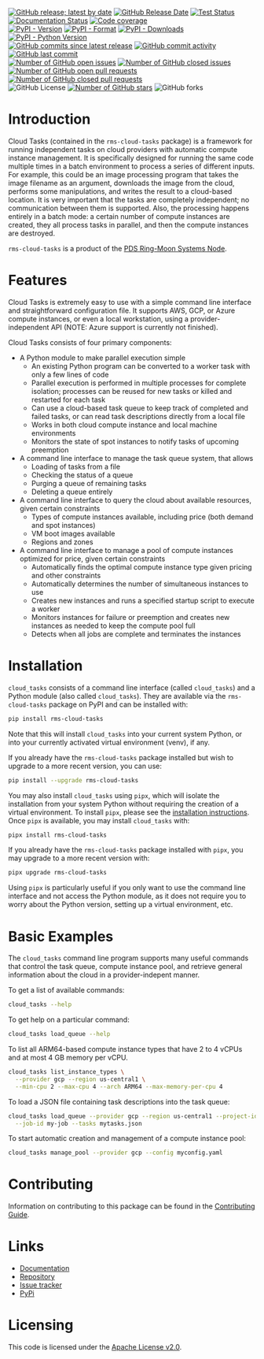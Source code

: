 [![GitHub release; latest by date](https://img.shields.io/github/v/release/SETI/rms-cloud-tasks)](https://github.com/SETI/rms-cloud-tasks/releases)
[![GitHub Release Date](https://img.shields.io/github/release-date/SETI/rms-cloud-tasks)](https://github.com/SETI/rms-cloud-tasks/releases)
[![Test Status](https://img.shields.io/github/actions/workflow/status/SETI/rms-cloud-tasks/run-tests.yml?branch=main)](https://github.com/SETI/rms-cloud-tasks/actions)
[![Documentation Status](https://readthedocs.org/projects/rms-cloud-tasks/badge/?version=latest)](https://rms-cloud-tasks.readthedocs.io/en/latest/?badge=latest)
[![Code coverage](https://img.shields.io/codecov/c/github/SETI/rms-cloud-tasks/main?logo=codecov)](https://codecov.io/gh/SETI/rms-cloud-tasks)
<br />
[![PyPI - Version](https://img.shields.io/pypi/v/rms-cloud-tasks)](https://pypi.org/project/rms-cloud-tasks)
[![PyPI - Format](https://img.shields.io/pypi/format/rms-cloud-tasks)](https://pypi.org/project/rms-cloud-tasks)
[![PyPI - Downloads](https://img.shields.io/pypi/dm/rms-cloud-tasks)](https://pypi.org/project/rms-cloud-tasks)
[![PyPI - Python Version](https://img.shields.io/pypi/pyversions/rms-cloud-tasks)](https://pypi.org/project/rms-cloud-tasks)
<br />
[![GitHub commits since latest release](https://img.shields.io/github/commits-since/SETI/rms-cloud-tasks/latest)](https://github.com/SETI/rms-cloud-tasks/commits/main/)
[![GitHub commit activity](https://img.shields.io/github/commit-activity/m/SETI/rms-cloud-tasks)](https://github.com/SETI/rms-cloud-tasks/commits/main/)
[![GitHub last commit](https://img.shields.io/github/last-commit/SETI/rms-cloud-tasks)](https://github.com/SETI/rms-cloud-tasks/commits/main/)
<br />
[![Number of GitHub open issues](https://img.shields.io/github/issues-raw/SETI/rms-cloud-tasks)](https://github.com/SETI/rms-cloud-tasks/issues)
[![Number of GitHub closed issues](https://img.shields.io/github/issues-closed-raw/SETI/rms-cloud-tasks)](https://github.com/SETI/rms-cloud-tasks/issues)
[![Number of GitHub open pull requests](https://img.shields.io/github/issues-pr-raw/SETI/rms-cloud-tasks)](https://github.com/SETI/rms-cloud-tasks/pulls)
[![Number of GitHub closed pull requests](https://img.shields.io/github/issues-pr-closed-raw/SETI/rms-cloud-tasks)](https://github.com/SETI/rms-cloud-tasks/pulls)
<br />
![GitHub License](https://img.shields.io/github/license/SETI/rms-cloud-tasks)
[![Number of GitHub stars](https://img.shields.io/github/stars/SETI/rms-cloud-tasks)](https://github.com/SETI/rms-cloud-tasks/stargazers)
![GitHub forks](https://img.shields.io/github/forks/SETI/rms-cloud-tasks)

# Introduction

Cloud Tasks (contained in the `rms-cloud-tasks` package) is a framework for running
independent tasks on cloud providers with automatic compute instance management. It is
specifically designed for running the same code multiple times in a batch environment to
process a series of different inputs. For example, this could be an image processing
program that takes the image filename as an argument, downloads the image from the cloud,
performs some manipulations, and writes the result to a cloud-based location. It is very
important that the tasks are completely independent; no communication between them is
supported. Also, the processing happens entirely in a batch mode: a certain number of
compute instances are created, they all process tasks in parallel, and then the compute
instances are destroyed.

`rms-cloud-tasks` is a product of the [PDS Ring-Moon Systems Node](https://pds-rings.seti.org).

# Features

Cloud Tasks is extremely easy to use with a simple command line interface and
straightforward configuration file. It supports AWS, GCP, or Azure compute instances, or
even a local workstation, using a provider-independent API (NOTE: Azure support is
currently not finished).

Cloud Tasks consists of four primary components:

- A Python module to make parallel execution simple
  - An existing Python program can be converted to a worker task with only a few lines
    of code
  - Parallel execution is performed in multiple processes for complete isolation;
    processes can be reused for new tasks or killed and restarted for each task
  - Can use a cloud-based task queue to keep track of completed and failed tasks, or can read
    task descriptions directly from a local file
  - Works in both cloud compute instance and local machine environments
  - Monitors the state of spot instances to notify tasks of upcoming preemption
- A command line interface to manage the task queue system, that allows
  - Loading of tasks from a file
  - Checking the status of a queue
  - Purging a queue of remaining tasks
  - Deleting a queue entirely
- A command line interface to query the cloud about available resources, given certain constraints
  - Types of compute instances available, including price (both demand and spot instances)
  - VM boot images available
  - Regions and zones
- A command line interface to manage a pool of compute instances optimized for price, given
  certain constraints
  - Automatically finds the optimal compute instance type given pricing and other constraints
  - Automatically determines the number of simultaneous instances to use
  - Creates new instances and runs a specified startup script to execute a worker
  - Monitors instances for failure or preemption and creates new instances as needed to keep
    the compute pool full
  - Detects when all jobs are complete and terminates the instances

# Installation

`cloud_tasks` consists of a command line interface (called `cloud_tasks`) and a Python
module (also called `cloud_tasks`). They are available via the `rms-cloud-tasks` package
on PyPI and can be installed with:

```sh
pip install rms-cloud-tasks
```

Note that this will install `cloud_tasks` into your current system Python, or into your
currently activated virtual environment (venv), if any.

If you already have the `rms-cloud-tasks` package installed but wish to upgrade to a
more recent version, you can use:

```sh
pip install --upgrade rms-cloud-tasks
```

You may also install `cloud_tasks` using `pipx`, which will isolate the installation from
your system Python without requiring the creation of a virtual environment. To install
`pipx`, please see the [installation
instructions](https://pipx.pypa.io/stable/installation/). Once `pipx` is available, you
may install `cloud_tasks` with:

```sh
pipx install rms-cloud-tasks
```

If you already have the `rms-cloud-tasks` package installed with `pipx`, you may
upgrade to a more recent version with:

```sh
pipx upgrade rms-cloud-tasks
```

Using `pipx` is particularly useful if you only want to use the command line interface and
not access the Python module, as it does not require you to worry about the Python
version, setting up a virtual environment, etc.

# Basic Examples

The `cloud_tasks` command line program supports many useful commands that control the task
queue, compute instance pool, and retrieve general information about the cloud in a
provider-indepent manner.

To get a list of available commands:

```bash
cloud_tasks --help
```

To get help on a particular command:

```bash
cloud_tasks load_queue --help
```

To list all ARM64-based compute instance types that have 2 to 4 vCPUs and at most 4 GB
memory per vCPU.

```bash
cloud_tasks list_instance_types \
  --provider gcp --region us-central1 \
  --min-cpu 2 --max-cpu 4 --arch ARM64 --max-memory-per-cpu 4
```

To load a JSON file containing task descriptions into the task queue:

```bash
cloud_tasks load_queue --provider gcp --region us-central1 --project-id my-project \
  --job-id my-job --tasks mytasks.json
```

To start automatic creation and management of a compute instance pool:

```bash
cloud_tasks manage_pool --provider gcp --config myconfig.yaml
```

# Contributing

Information on contributing to this package can be found in the
[Contributing Guide](https://github.com/SETI/rms-cloud-tasks/blob/main/CONTRIBUTING.md).

# Links

- [Documentation](https://rms-cloud-tasks.readthedocs.io)
- [Repository](https://github.com/SETI/rms-cloud-tasks)
- [Issue tracker](https://github.com/SETI/rms-cloud-tasks/issues)
- [PyPi](https://pypi.org/project/rms-cloud-tasks)

# Licensing

This code is licensed under the [Apache License v2.0](https://github.com/SETI/rms-cloud-tasks/blob/main/LICENSE).
